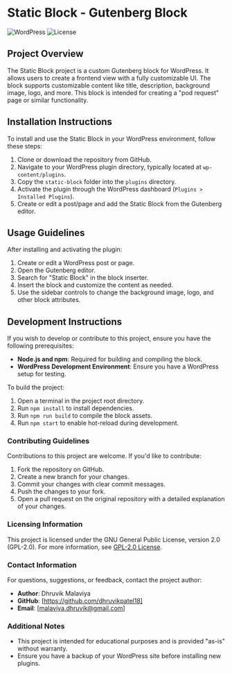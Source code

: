 # Static Block - Gutenberg Block

![WordPress](https://img.shields.io/badge/WordPress-Gutenberg-blue)
![License](https://img.shields.io/badge/License-GPL--2.0--or--later-green)

## Project Overview
The Static Block project is a custom Gutenberg block for WordPress. It allows users to create a frontend view with a fully customizable UI. The block supports customizable content like title, description, background image, logo, and more. This block is intended for creating a "pod request" page or similar functionality.

## Installation Instructions
To install and use the Static Block in your WordPress environment, follow these steps:

1. Clone or download the repository from GitHub.
2. Navigate to your WordPress plugin directory, typically located at `wp-content/plugins`.
3. Copy the `static-block` folder into the `plugins` directory.
4. Activate the plugin through the WordPress dashboard (`Plugins > Installed Plugins`).
5. Create or edit a post/page and add the Static Block from the Gutenberg editor.

## Usage Guidelines
After installing and activating the plugin:

1. Create or edit a WordPress post or page.
2. Open the Gutenberg editor.
3. Search for "Static Block" in the block inserter.
4. Insert the block and customize the content as needed.
5. Use the sidebar controls to change the background image, logo, and other block attributes.

## Development Instructions
If you wish to develop or contribute to this project, ensure you have the following prerequisites:

- **Node.js and npm**: Required for building and compiling the block.
- **WordPress Development Environment**: Ensure you have a WordPress setup for testing.

To build the project:

1. Open a terminal in the project root directory.
2. Run `npm install` to install dependencies.
3. Run `npm run build` to compile the block assets.
4. Run `npm start` to enable hot-reload during development.

### Contributing Guidelines
Contributions to this project are welcome. If you'd like to contribute:

1. Fork the repository on GitHub.
2. Create a new branch for your changes.
3. Commit your changes with clear commit messages.
4. Push the changes to your fork.
5. Open a pull request on the original repository with a detailed explanation of your changes.

### Licensing Information
This project is licensed under the GNU General Public License, version 2.0 (GPL-2.0). For more information, see [GPL-2.0 License](https://www.gnu.org/licenses/gpl-2.0.html).

### Contact Information
For questions, suggestions, or feedback, contact the project author:

- **Author**: Dhruvik Malaviya
- **GitHub**: [https://github.com/dhruvikpatel18]
- **Email**: [malaviya.dhruvik@gmail.com]

### Additional Notes
- This project is intended for educational purposes and is provided "as-is" without warranty.
- Ensure you have a backup of your WordPress site before installing new plugins.
